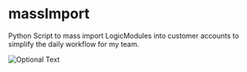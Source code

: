 # massImport
Python Script to mass import LogicModules into customer accounts to simplify the daily workflow for my team.

![Optional Text](../master/readmeImages/DataSources.png)
